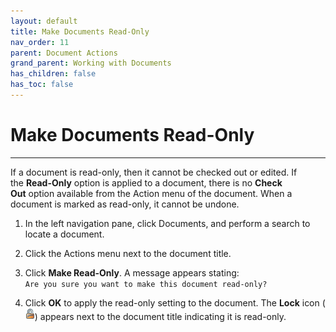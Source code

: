 ```yaml
---
layout: default
title: Make Documents Read-Only
nav_order: 11
parent: Document Actions
grand_parent: Working with Documents
has_children: false
has_toc: false
---
```

# Make Documents Read-Only
---
If a document is read-only, then it cannot be checked out or edited. If the **Read-Only** option is applied to a document, there is no **Check Out** option available from the Action menu of the document. When a document is marked as read-only, it cannot be undone.

1. In the left navigation pane, click Documents, and perform a search to locate a document.
    
2. Click the Actions menu next to the document title.
    
3. Click **Make Read-Only**. A message appears stating: \
`Are you sure you want to make this document read-only?`

4. Click **OK** to apply the read-only setting to the document. The **Lock** icon (![](/assets/images/lock-icon.png)) appears next to the document title indicating it is read-only.